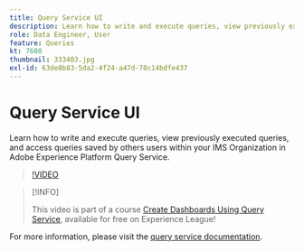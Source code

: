 ```yaml
---
title: Query Service UI
description: Learn how to write and execute queries, view previously executed queries, and access queries saved by others users within your IMS Organization in Adobe Experience Platform Query Service.
role: Data Engineer, User
feature: Queries
kt: 7680
thumbnail: 333403.jpg
exl-id: 63de8b83-5da2-4f24-a47d-70c14bdfe437
---
```

# Query Service UI

Learn how to write and execute queries, view previously executed queries, and access queries saved by others users within your IMS Organization in Adobe Experience Platform Query Service. 

>[!VIDEO](https://video.tv.adobe.com/v/333403?quality=12&learn=on)

>[!INFO]
>
> This video is part of a course [Create Dashboards Using Query Service](https://experienceleague.adobe.com/?recommended=ExperiencePlatform-D-1-2021.1.qsvc.dash), available for free on Experience League!

For  more information, please visit the [query service documentation](https://experienceleague.adobe.com/docs/experience-platform/query/home.html).
